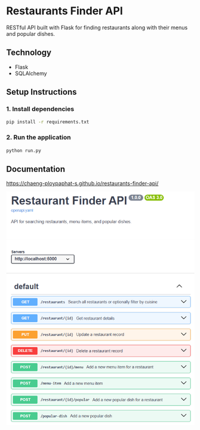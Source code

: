 # Restaurants Finder API
RESTful API built with Flask for finding restaurants along with their menus and popular dishes.

## Technology
- Flask
- SQLAlchemy

## Setup Instructions

### 1. Install dependencies
```sh
pip install -r requirements.txt
```

### 2. Run the application
```sh
python run.py
```

## Documentation

https://chaeng-ploypaphat-s.github.io/restaurants-finder-api/

![](image-2.png)

